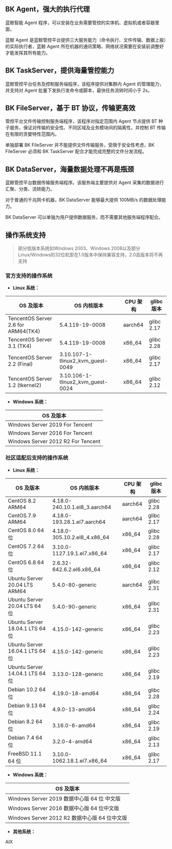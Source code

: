 ## BK Agent，强大的执行代理

蓝鲸智能 Agent 程序，可以安装在业务需要管控的实体机、虚拟机或者容器里面，

蓝鲸 Agent 是蓝鲸管控平台提供三大服务能力（命令执行、文件传输、数据上报）的实际执行者，蓝鲸 Agent 所在机器的通讯策略、网络状况需要在安装前调整好才能发挥其所有能力。

## BK TaskServer，提供海量管控能力

蓝鲸管控平台任务及控制服务端程序，该程序提供对集群内 Agent 的管理能力，并支持对 Agent 批量下发执行发命令或脚本，最快任务流转时间小于 2s。

## BK FileServer，基于 BT 协议，传输更高效

管控平台文件传输控制服务端程序，该程序对指定范围内 Agent 节点提供 BT 种子服务，保证对传输的安全性、不同区域及业务模块间的隔离性，并控制 BT 传输在有限的贪婪特性范围内。

单独部署 BK FileServer 并不能提供文件传输服务，受限于安全性考虑，BK FileServer 必须和 BK TaskServer 配合才能完成完整的文件分发流程。

## BK DataServer，海量数据处理不再是瓶颈

蓝鲸管控平台数据传输服务端程序。该服务端主要提供对 Agent 采集的数据进行汇聚、分类、流转能力。

对于普通的千兆网卡机器，BK DataServer 能够最大提供 100MB/s 的数据处理能力。

BK DataServer 可以单独为用户提供数据服务，而不需要其他服务端程序配合。


## 操作系统支持
> 部分低版本系统如Windows 2003、Windows 2008以及部分Linux/Windows的32位机型在1.0版本中保持兼容支持，2.0高版本将不再支持

### 官方支持的操作系统

- **Linux 系统：**

| OS 及版本 | OS 内核版本 | CPU 架构 | glibc 版本 |
|  ----  | ----  | ----  | ----  |
| TencentOS Server 2.6 for ARM64(TK4) | 5.4.119-19-0008 | aarch64 | glibc 2.17 |
| TencentOS Server 3.1 (TK4) | 5.4.119-19-0008 | x86_64 | glibc 2.28 |
| TencentOS Server 2.2 (Final) | 3.10.107-1-tlinux2_kvm_guest-0049 | x86_64 | glibc 2.17 |
| TencentOS Server 1.2 (tkernel2) | 3.10.106-1-tlinux2_kvm_guest-0024 | x86_64 | glibc 2.12 |

- **Windows 系统：**

| OS 及版本 | 
|  ----  |
| Windows Server 2019 For Tencent |
| Windows Server 2016 For Tencent |
| Windows Server 2012 R2 For Tencent |

### 社区适配后支持的操作系统

- **Linux 系统：**

| OS 及版本 | OS 内核版本 | CPU 架构 | glibc 版本 |
|  ----  | ----  | ----  | ----  |
| CentOS 8.2 ARM64 | 4.18.0-240.10.1.el8_3.aarch64 | aarch64 | glibc 2.28 |
| CentOS 7.9 ARM64 | 4.18.0-193.28.1.el7.aarch64 | aarch64 | glibc 2.17 |
| CentOS 8.0 64 位 | 4.18.0-305.10.2.el8_4.x86_64 | x86_64 | glibc 2.28 |
| CentOS 7.2 64 位 | 3.10.0-1127.19.1.el7.x86_64 | x86_64 | glibc 2.17 |
| CentOS 6.8 64 位 | 2.6.32-642.6.2.el6.x86_64 | x86_64 | glibc 2.12 |
| Ubuntu Server 20.04 LTS ARM64 | 5.4.0-80-generic | aarch64 | glibc 2.31 |
| Ubuntu Server 20.04 LTS 64 位 | 5.4.0-90-generic | x86_64 | glibc 2.31 |
| Ubuntu Server 18.04.1 LTS 64 位 | 4.15.0-142-generic | x86_64 | glibc 2.23 |
| Ubuntu Server 16.04.1 LTS 64 位 | 4.15.0-142-generic | x86_64 | glibc 2.23 |
| Ubuntu Server 14.04.1 LTS 64 位 | 3.13.0-128-generic | x86_64 | glibc 2.19 |
| Debian 10.2 64 位 | 4.19.0-18-amd64 | x86_64 | glibc 2.28 |
| Debian 9.13 64 位 | 4.9.0-13-amd64 | x86_64 | glibc 2.24 |
| Debian 8.2 64 位 | 3.16.0-6-amd64 | x86_64 | glibc 2.19 |
| Debian 7.4 64 位 | 3.2.0-4-amd64 | x86_64 | glibc 2.13 |
| FreeBSD 11.1 64 位 | 3.10.0-1062.18.1.el7.x86_64 | x86_64 | glibc 2.17 |

- **Windows 系统：**

| OS 及版本 | 
|  ----  
| Windows Server 2019 数据中心版 64 位 中文版 |
| Windows Server 2016 数据中心版 64 位中文版 |
| Windows Server 2012 R2 数据中心版 64 位中文版 |

- **其他系统：**

AIX
